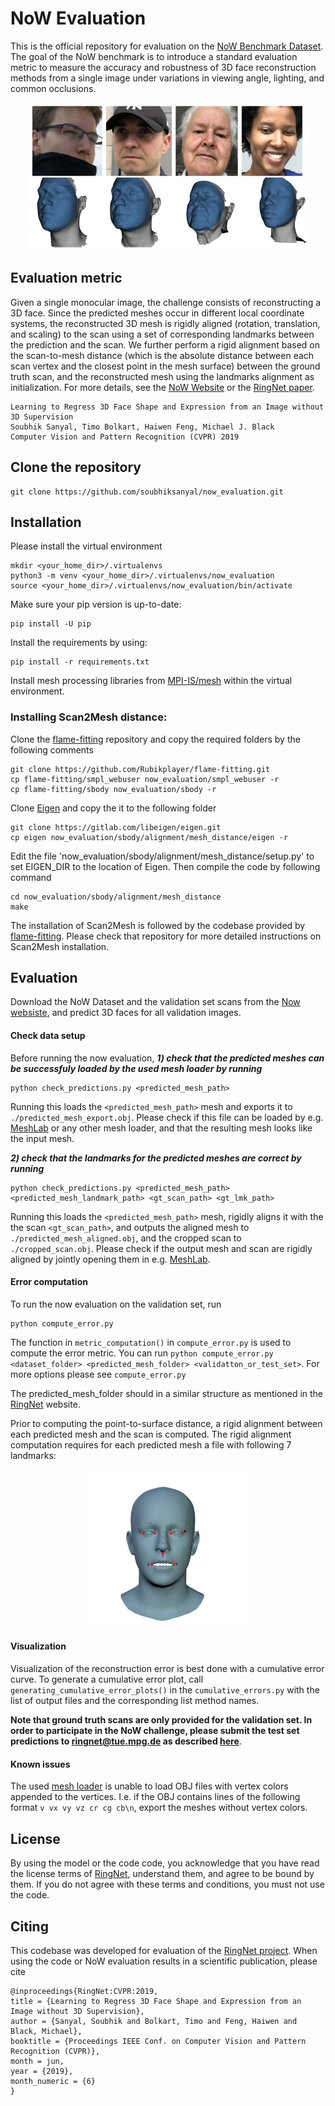 # NoW Evaluation

This is the official repository for evaluation on the [NoW Benchmark Dataset](https://ringnet.is.tue.mpg.de/challenge.html). The goal of the NoW benchmark is to introduce a standard evaluation metric to measure the accuracy and robustness of 3D face reconstruction methods from a single image under variations in viewing angle, lighting, and common occlusions. 

<p align="center"> 
<img src="content_now_dataset.png">
</p>

## Evaluation metric

Given a single monocular image, the challenge consists of reconstructing a 3D face. Since the predicted meshes occur in different local coordinate systems, the reconstructed 3D mesh is rigidly aligned (rotation, translation, and scaling) to the scan using a set of corresponding landmarks between the prediction and the scan. We further perform a rigid alignment based on the scan-to-mesh distance (which is the absolute distance between each scan vertex and the closest point in the mesh surface) between the ground truth scan, and the reconstructed mesh using the landmarks alignment as initialization. For more details, see the [NoW Website](https://ringnet.is.tue.mpg.de/challenge.html) or the [RingNet paper](https://ps.is.tuebingen.mpg.de/uploads_file/attachment/attachment/509/paper_camera_ready.pdf).

```
Learning to Regress 3D Face Shape and Expression from an Image without 3D Supervision
Soubhik Sanyal, Timo Bolkart, Haiwen Feng, Michael J. Black
Computer Vision and Pattern Recognition (CVPR) 2019
```

## Clone the repository 
```
git clone https://github.com/soubhiksanyal/now_evaluation.git
```
## Installation

Please install the virtual environment

```
mkdir <your_home_dir>/.virtualenvs
python3 -m venv <your_home_dir>/.virtualenvs/now_evaluation
source <your_home_dir>/.virtualenvs/now_evaluation/bin/activate
```

Make sure your pip version is up-to-date:
```
pip install -U pip
```

Install the requirements by using:

```
pip install -r requirements.txt
```

Install mesh processing libraries from [MPI-IS/mesh](https://github.com/MPI-IS/mesh) within the virtual environment.

### Installing Scan2Mesh distance:

Clone the [flame-fitting](https://github.com/Rubikplayer/flame-fitting) repository and copy the required folders by the following comments

```
git clone https://github.com/Rubikplayer/flame-fitting.git
cp flame-fitting/smpl_webuser now_evaluation/smpl_webuser -r
cp flame-fitting/sbody now_evaluation/sbody -r
```

Clone [Eigen](http://eigen.tuxfamily.org/index.php?title=Main_Page) and copy the it to the following folder 

```
git clone https://gitlab.com/libeigen/eigen.git
cp eigen now_evaluation/sbody/alignment/mesh_distance/eigen -r
```

Edit the file 'now_evaluation/sbody/alignment/mesh_distance/setup.py' to set EIGEN_DIR to the location of Eigen. Then compile the code by following command
```
cd now_evaluation/sbody/alignment/mesh_distance
make
```

The installation of Scan2Mesh is followed by the codebase provided by [flame-fitting](https://github.com/Rubikplayer/flame-fitting).
Please check that repository for more detailed instructions on Scan2Mesh installation.

## Evaluation

Download the NoW Dataset and the validation set scans from the [Now websiste](https://ringnet.is.tue.mpg.de/download.php), and predict 3D faces for all validation images.

#### Check data setup

Before running the now evaluation, 
***1) check that the predicted meshes can be successfuly loaded by the used mesh loader by running***
```
python check_predictions.py <predicted_mesh_path>
```
Running this loads the `<predicted_mesh_path>` mesh and exports it to `./predicted_mesh_export.obj`. Please check if this file can be loaded by e.g. [MeshLab](https://www.meshlab.net/) or any other mesh loader, and that the resulting mesh looks like the input mesh.

***2) check that the landmarks for the predicted meshes are correct by running***
```
python check_predictions.py <predicted_mesh_path> <predicted_mesh_landmark_path> <gt_scan_path> <gt_lmk_path> 
```
Running this loads the `<predicted_mesh_path>` mesh, rigidly aligns it with the the scan `<gt_scan_path>`, and outputs the aligned mesh to `./predicted_mesh_aligned.obj`, and the cropped scan to `./cropped_scan.obj`. Please check if the output mesh and scan are rigidly aligned by jointly opening them in e.g. [MeshLab](https://www.meshlab.net/).

#### Error computation

To run the now evaluation on the validation set, run
```
python compute_error.py
```

The function in `metric_computation()` in `compute_error.py` is used to compute the error metric. You can run `python compute_error.py <dataset_folder> <predicted_mesh_folder> <validatton_or_test_set>`. For more options please see `compute_error.py`

The predicted_mesh_folder should in a similar structure as mentioned in the [RingNet](https://ringnet.is.tue.mpg.de) website.

Prior to computing the point-to-surface distance, a rigid alignment between each predicted mesh and the scan is computed. The rigid alignment computation requires for each predicted mesh a file with following 7 landmarks:

<p align="center"> 
<img src="landmarks_7_annotated.png" width="50%">
</p>


#### Visualization

Visualization of the reconstruction error is best done with a cumulative error curve. To generate a cumulative error plot, call `generating_cumulative_error_plots()` in the `cumulative_errors.py` with the list of output files and the corresponding list method names. 

**Note that ground truth scans are only provided for the validation set. In order to participate in the NoW challenge, please submit the test set predictions to ringnet@tue.mpg.de as described [here](https://ringnet.is.tue.mpg.de/challenge.html)**.

#### Known issues

The used [mesh loader](https://github.com/MPI-IS/mesh) is unable to load OBJ files with vertex colors appended to the vertices. I.e. if the OBJ contains lines of the following format `v vx vy vz cr cg cb\n`, export the meshes without vertex colors.

## License

By using the model or the code code, you acknowledge that you have read the license terms of [RingNet](https://ringnet.is.tue.mpg.de/license.html), understand them, and agree to be bound by them. If you do not agree with these terms and conditions, you must not use the code.

## Citing

This codebase was developed for evaluation of the [RingNet project](https://github.com/soubhiksanyal/RingNet). When using the code or NoW evaluation results in a scientific publication, please cite
```
@inproceedings{RingNet:CVPR:2019,
title = {Learning to Regress 3D Face Shape and Expression from an Image without 3D Supervision},
author = {Sanyal, Soubhik and Bolkart, Timo and Feng, Haiwen and Black, Michael},
booktitle = {Proceedings IEEE Conf. on Computer Vision and Pattern Recognition (CVPR)},
month = jun,
year = {2019},
month_numeric = {6}
}
```




